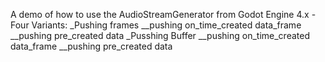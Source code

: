 A demo of how to use the AudioStreamGenerator from Godot Engine 4.x
-Four Variants:
_Pushing frames
__pushing on_time_created data_frame
__pushing pre_created data
_Pusshing Buffer
__pushing on_time_created data_frame
__pushing pre_created data

